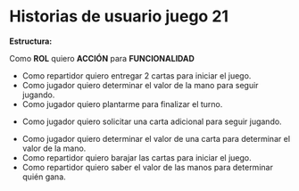 # Historias de usuario juego 21

__Estructura:__

Como __ROL__ quiero __ACCIÓN__ para __FUNCIONALIDAD__

+ Como repartidor quiero entregar 2 cartas para iniciar el juego.
+ Como jugador quiero determinar el valor de la mano para seguir jugando.
+ Como jugador quiero plantarme para finalizar el turno.
- Como jugador quiero solicitar una carta adicional para seguir jugando.
+ Como jugador quiero determinar el valor de una carta para determinar el valor de la mano.
+ Como repartidor quiero barajar las cartas para iniciar el juego. 
+ Como repartidor quiero saber el valor de las manos para determinar quién gana. 
